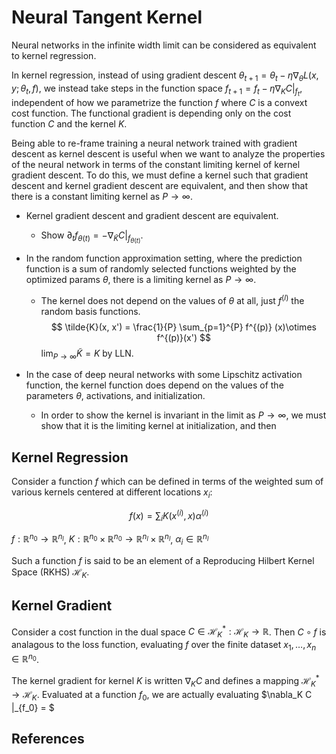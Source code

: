 # Neural Tangent Kernel

Neural networks in the infinite width limit can be considered as equivalent to kernel regression.

In kernel regression, instead of using gradient descent $\theta_{t + 1} = \theta_t - \eta \nabla_\theta L(x, y; \theta_t, f)$, we instead take steps in the function space $f_{t + 1} = f_t - \eta \nabla_K C|_{f_t}$, independent of how we parametrize the function $f$ where $C$ is a convext cost function. The functional gradient is depending only on the cost function $C$ and the kernel $K$.

Being able to re-frame training a neural network trained with gradient descent as kernel descent is useful when we want to analyze the properties of the neural network in terms of the constant limiting kernel of kernel gradient descent.
To do this, we must define a kernel such that gradient descent and kernel gradient descent are equivalent, and then show that there is a constant limiting kernel as $P \rightarrow \infty$.




- Kernel gradient descent and gradient descent are equivalent.
    - Show $\partial_t f_{\theta(t)}  = - \nabla_{\tilde{K}} C |_{f_{\theta(t)}}$.
- In the random function approximation setting, where the prediction function is a sum of randomly selected functions weighted by the optimized params $\theta$, there is a limiting kernel as $P \rightarrow \infty$.
    - The kernel does not depend on the values of $\theta$ at all, just $f^{(l)}$ the random basis functions.
    $$
    \tilde{K}(x, x') = \frac{1}{P} \sum_{p=1}^{P} f^{(p)} (x)\otimes f^{(p)}(x')
    $$
    $\lim_{P \rightarrow \infty} \tilde{K} = K$ by LLN.
    
- In the case of deep neural networks with some Lipschitz activation function, the kernel function does depend on the values of the parameters $\theta$, activations, and initialization.
    - In order to show the kernel is invariant in the limit as $P \rightarrow \infty$, we must show that it is the limiting kernel at initialization, and then 



## Kernel Regression
Consider a function $f$ which can be defined in terms of the weighted sum of various kernels centered at different locations $x_i$:

$$
f(x) = \sum_i K(x^{(i)}, x) \alpha^{(i)}
$$

$f: \mathbb{R}^{n_0} \rightarrow \mathbb{R}^{n_l}$, $K: \mathbb{R}^{n_0} \times \mathbb{R}^{n_0} \rightarrow \mathbb{R}^{n_l} \times \mathbb{R}^{n_l}$, $\alpha_i \in \mathbb{R}^{n_l}$



Such a function $f$ is said to be an element of a Reproducing Hilbert Kernel Space (RKHS) $\mathcal{H}_K$.


## Kernel Gradient
Consider a cost function in the dual space $C \in \mathcal{H}_K^*: \mathcal{H}_K \rightarrow \mathbb{R}$.
Then $C \circ f$ is analagous to the loss function, evaluating $f$ over the finite dataset $x_1, \ldots, x_n \in \mathbb{R}^{n_0}$.

The kernel gradient for kernel $K$ is written $\nabla_K C$ and defines a mapping $\mathcal{H}_K^* \rightarrow \mathcal{H}_K$.
Evaluated at a function $f_0$, we are actually evaluating $\nabla_K C |_{f_0} = $

## References
